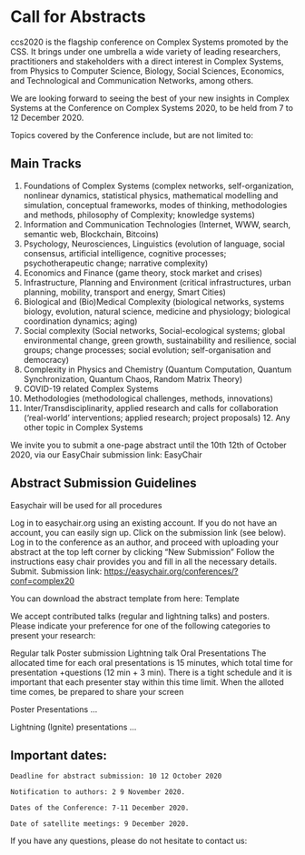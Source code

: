 # Call for Abstracts
ccs2020 is the flagship conference on Complex Systems promoted by the CSS. It brings under one umbrella a wide variety of leading researchers, practitioners and stakeholders with a direct interest in Complex Systems, from Physics to Computer Science, Biology, Social Sciences, Economics, and Technological and Communication Networks, among others.

We are looking forward to seeing the best of your new insights in Complex Systems at the Conference on Complex Systems 2020, to be held from 7 to 12 December 2020.

Topics covered by the Conference include, but are not limited to:

## Main Tracks

1. Foundations of Complex Systems (complex networks, self-organization, nonlinear dynamics, statistical physics, mathematical modelling and simulation, conceptual frameworks, modes of thinking, methodologies and methods, philosophy of Complexity; knowledge systems)
2. Information and Communication Technologies (Internet, WWW, search, semantic web, Blockchain, Bitcoins)
3. Psychology, Neurosciences, Linguistics (evolution of language, social consensus, artificial intelligence, cognitive processes; psychotherapeutic change; narrative complexity)
4. Economics and Finance (game theory, stock market and crises)
5. Infrastructure, Planning and Environment (critical infrastructures, urban planning, mobility, transport and energy, Smart Cities)
6. Biological and (Bio)Medical Complexity (biological networks, systems biology, evolution, natural science, medicine and physiology; biological coordination dynamics; aging)
7. Social complexity (Social networks, Social-ecological systems; global environmental change, green growth, sustainability and resilience, social groups; change processes; social evolution; self-organisation and democracy)
8. Complexity in Physics and Chemistry (Quantum Computation, Quantum Synchronization, Quantum Chaos, Random Matrix Theory)
9. COVID-19 related Complex Systems
10. Methodologies (methodological challenges, methods, innovations)
11. Inter/Transdisciplinarity, applied research and calls for collaboration (‘real-world’ interventions; applied research; project proposals) 12. Any other topic in Complex Systems

 

 

We invite you to submit a one-page abstract until the 10th 12th of October 2020, via our EasyChair submission link: EasyChair

 

## Abstract Submission Guidelines

Easychair will be used for all procedures

Log in to easychair.org using an existing account.
If you do not have an account, you can easily sign up.
Click on the submission link (see below).
Log in to the conference as an author, and proceed with uploading your abstract at the top left corner by clicking “New Submission”
Follow the instructions easy chair provides you and fill in all the necessary details.
Submit.
Submission link: https://easychair.org/conferences/?conf=complex20

You can download the abstract template from here: Template

We accept contributed talks (regular and lightning talks) and posters. Please indicate your preference for one of the following categories to present your research:

Regular talk
Poster submission
Lightning talk
Oral Presentations
The allocated time for each oral presentations is 15  minutes, which total time for presentation +questions (12 min + 3 min). There is a tight schedule and it is important that each presenter stay within this time limit. When the alloted time comes, be prepared to share your screen

Poster Presentations
...

Lightning (Ignite) presentations
...

 

## Important dates:

    Deadline for abstract submission: 10 12 October 2020

    Notification to authors: 2 9 November 2020.

    Dates of the Conference: 7-11 December 2020.

    Date of satellite meetings: 9 December 2020.
 
 

 

If you have any questions, please do not hesitate to contact us: 

